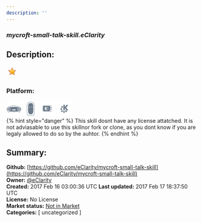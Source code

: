 ```yaml
---
description: ''
---
```


### _mycroft-small-talk-skill.eClarity_  
## Description:  
  
  
![](../.gitbook/assets/star.png)  
  
### Platform:  
 ![Mark I](../.gitbook/assets/mark-1-icon.png)  ![Mark II](../.gitbook/assets/mark-2-icon.png)  ![Picroft](../.gitbook/assets/picroft-icon.png)  ![plasmoid](../.gitbook/assets/kde.png)   
{% hint style="danger" %}
This skill dosnt have any license attatched. It is not adviasable to use this skillnor fork or clone, as you dont know if you are legaly allowed to do so by the auhtor.
{% endhint %}
  
## Summary:  
**Github:** [https://github.com/eClarity/mycroft-small-talk-skill](https://github.com/eClarity/mycroft-small-talk-skill)  
**Owner:** [@eClarity](https://github.com/eClarity)  
**Created:** 2017 Feb 16 03:00:36 UTC  **Last updated:** 2017 Feb 17 18:37:50 UTC  
**License:** No License  
**Market status:** [Not in Market](https://market.mycroft.ai/skill/)  
**Categories:** [ uncategorized ]   

